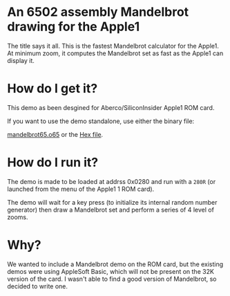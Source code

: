 # An 6502 assembly Mandelbrot drawing for the Apple1

The title says it all. This is the fastest Mandelbrot calculator for the Apple1. At minimum zoom, it computes the Mandelbrot set as fast as the Apple1 can display it.

# How do I get it?

This demo as been desgined for Aberco/SiliconInsider Apple1 ROM card.

If you want to use the demo standalone, use either the binary file:

[mandelbrot65.o65](mandelbrot65.o65) or the [Hex file](mandebrot65.hex).

# How do I run it?

The demo is made to be loaded at addrss 0x0280 and run with a ``280R`` (or launched from the menu of the Apple1 1 ROM card).

The demo will wait for a key press (to initialize its internal random number generator) then draw a Mandelbrot set and perform a series of 4 level of zooms.

# Why?

We wanted to include a Mandelbrot demo on the ROM card, but the existing demos were using AppleSoft Basic, which will not be present on the 32K version of the card. I wasn't able to find a good version of Mandelbrot, so decided to write one.

